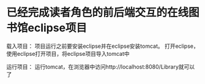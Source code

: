 # 已经完成读者角色的前后端交互的在线图书馆eclipse项目
载入项目：
  项目运行之前要安装eclipse并在eclipse安装tomcat。
  打开eclipse，使用eclipse打开项目，将eclipse项目导入tomcat中
  
  
运行项目：
  运行tomcat，在浏览器中访问http://localhost:8080/Library就可以了
  
